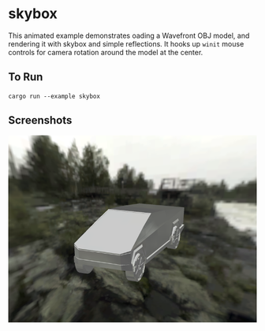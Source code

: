 # skybox

This animated example demonstrates oading a Wavefront OBJ model, and rendering it with skybox and simple reflections.
It hooks up `winit` mouse controls for camera rotation around the model at the center.

## To Run

```
cargo run --example skybox
```

## Screenshots

![Skybox](./screenshot.png)
